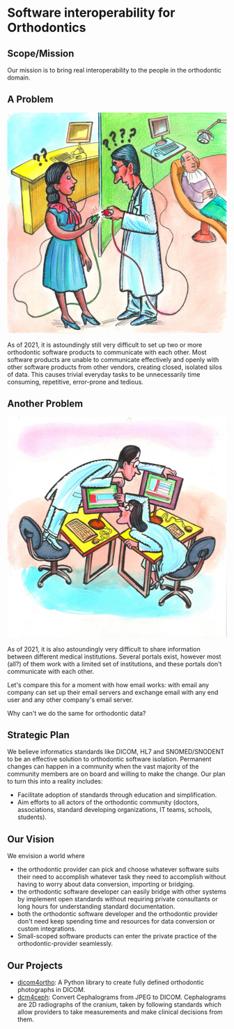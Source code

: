 # Software interoperability for Orthodontics

## Scope/Mission

Our mission is to bring real interoperability to the people in the orthodontic domain.

## A Problem

![Two medical staff members can't connect their devices together.](./assets/img/NoOrthoCompatibility_Plug.jpg "No Compatibility")

As of 2021, it is astoundingly still very difficult to set up two or more orthodontic software products to communicate with each other. Most software products are unable to communicate effectively and openly with other software products from other vendors, creating closed, isolated silos of data. This causes trivial everyday tasks to be unnecessarily time consuming, repetitive, error-prone and tedious.

## Another Problem

![Two doctors have to look over each other's screen to share information.](./assets/img/NoOrthoCompatibility_Screen.jpg "No Compatibility")

As of 2021, it is also astoundingly very difficult to share information between different medical institutions. Several portals exist, however most (all?) of them work with a limited set of institutions, and these portals don't communicate with each other. 

Let's compare this for a moment with how email works: with email any company can set up their email servers and exchange email with any end user and any other company's email server. 

Why can't we do the same for orthodontic data?


## Strategic Plan

We believe informatics standards like DICOM, HL7 and SNOMED/SNODENT to be an effective solution to orthodontic software isolation. Permanent changes can happen in a community when the vast majority of the community members are on board and willing to make the change. Our plan to turn this into a reality includes:

- Facilitate adoption of standards through education and simplification.
- Aim efforts to all actors of the orthodontic community (doctors, associations, standard developing organizations, IT teams, schools, students). 

<!-- TODO: Add graphical representation of timeline 

- 2021-Q2 Implementation of VNA on beta practices
- 2021-Q3
- 2021-Q4
- 2022-Q1 Development and implementation of efficiency measurement system
- 2022-Q2 Development of Standards for Photography (DICOM, SNODENT)
- 2022-Q3 Implementation of Photographic standards (open-source, github)
- 2022-Q4 Development and implementation of first photographic archiving application: DICOM ortho-photo-archiver
- 2023-Q1 Comparison of efficiency between pre and post DICOM ortho-photo-archiver: publication of findings.
- Development and implementation of first photographic acquisition application: DICOM ortho-photo acquirer
- Development of Standards for 2D Radiographs (cephalograms/panoramic x-rays) (DICOM, SNODENT, IHE, ...)
- Development of tools to convert flat cephalograms into DICOM and store in VNA: DICOM ortho-ceph-archiver
- 2023-Q2 First orthodontic interoperability booth at AAO
- 2023-Q3
- 2023-Q4
- 2024-Q1
- 2024-Q2
- 2024-Q3
- 2024-Q4
- 2025-Q2 First orthodontic Connectathon at AAO

-->

<!-- ## Values

TODO: Add Values. -->

## Our Vision

We envision a world where

- the orthodontic provider can pick and choose whatever software suits their need to accomplish whatever task they need to accomplish without having to worry about data conversion, importing or bridging.
- the orthodontic software developer can easily bridge with other systems by implement open standards without requiring private consultants or long hours for understanding standard documentation.
- both the orthodontic software developer and the orthodontic provider don't need keep spending time and resources for data conversion or custom integrations.
- Small-scoped software products can enter the private practice of the orthodontic-provider seamlessly.

## Our Projects

- [dicom4ortho](https://github.com/open-ortho/dicom4ortho): A Python library to create fully defined orthodontic photographs in DICOM.
- [dcm4ceph](https://github.com/open-ortho/dcm4ceph): Convert Cephalograms from JPEG to DICOM. Cephalograms are 2D radiographs of the cranium, taken by following standards which allow providers to take measurements and make clinical decisions from them.

<!-- ## Resources

TODO: add Resources -->

<!-- ## Who we are

TODO: Add list of who we are. -->
